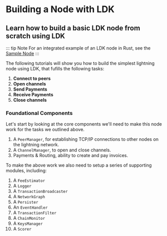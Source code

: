 # Building a Node with LDK

## Learn how to build a basic LDK node from scratch using LDK 

::: tip Note
For an integrated example of an LDK node in Rust, see the [Sample Node](https://github.com/lightningdevkit/ldk-sample)
:::

The following tutorials will show you how to build the simplest lightning node using LDK, that fufills the following tasks:

1. **Connect to peers** 
2. **Open channels** 
3. **Send Payments** 
4. **Receive Payments**
5. **Close channels**

### Foundational Components

Let's start by looking at the core components we'll need to make this node work for the tasks we outlined above.

1. A `PeerManager`, for establishing TCP/IP connections to other nodes on the lightning network.
2. A `ChannelManager`, to open and close channels.
3. Payments & Routing, ability to create and pay invoices.

To make the above work we also need to setup a series of supporting modules, including:
1. A `FeeEstimator`
2. A `Logger`
3. A `TransactionBroadcaster`
4. A `NetworkGraph`
5. A `Persister`
6. An `EventHandler`
7. A `TransactionFilter`
8. A `ChainMonitor`
9. A `KeysManager`
10. A `Scorer`
